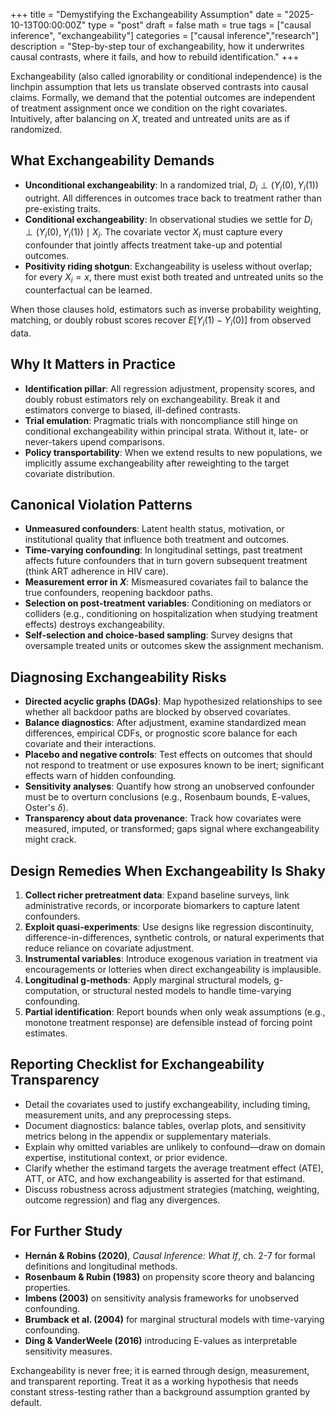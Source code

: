 +++
title = "Demystifying the Exchangeability Assumption"
date = "2025-10-13T00:00:00Z"
type = "post"
draft = false
math = true
tags = ["causal inference", "exchangeability"]
categories = ["causal inference","research"]
description = "Step-by-step tour of exchangeability, how it underwrites causal contrasts, where it fails, and how to rebuild identification."
+++

Exchangeability (also called ignorability or conditional independence) is the linchpin assumption that lets us translate observed contrasts into causal claims. Formally, we demand that the potential outcomes are independent of treatment assignment once we condition on the right covariates. Intuitively, after balancing on $X$, treated and untreated units are as if randomized.

## What Exchangeability Demands

- **Unconditional exchangeability**: In a randomized trial, $D_i \perp (Y_i(0), Y_i(1))$ outright. All differences in outcomes trace back to treatment rather than pre-existing traits.
- **Conditional exchangeability**: In observational studies we settle for $D_i \perp (Y_i(0), Y_i(1)) \mid X_i$. The covariate vector $X_i$ must capture every confounder that jointly affects treatment take-up and potential outcomes.
- **Positivity riding shotgun**: Exchangeability is useless without overlap; for every $X_i = x$, there must exist both treated and untreated units so the counterfactual can be learned.

When those clauses hold, estimators such as inverse probability weighting, matching, or doubly robust scores recover $E[Y_i(1) - Y_i(0)]$ from observed data.

## Why It Matters in Practice

- **Identification pillar**: All regression adjustment, propensity scores, and doubly robust estimators rely on exchangeability. Break it and estimators converge to biased, ill-defined contrasts.
- **Trial emulation**: Pragmatic trials with noncompliance still hinge on conditional exchangeability within principal strata. Without it, late- or never-takers upend comparisons.
- **Policy transportability**: When we extend results to new populations, we implicitly assume exchangeability after reweighting to the target covariate distribution.

## Canonical Violation Patterns

- **Unmeasured confounders**: Latent health status, motivation, or institutional quality that influence both treatment and outcomes.
- **Time-varying confounding**: In longitudinal settings, past treatment affects future confounders that in turn govern subsequent treatment (think ART adherence in HIV care).
- **Measurement error in $X$**: Mismeasured covariates fail to balance the true confounders, reopening backdoor paths.
- **Selection on post-treatment variables**: Conditioning on mediators or colliders (e.g., conditioning on hospitalization when studying treatment effects) destroys exchangeability.
- **Self-selection and choice-based sampling**: Survey designs that oversample treated units or outcomes skew the assignment mechanism.

## Diagnosing Exchangeability Risks

- **Directed acyclic graphs (DAGs)**: Map hypothesized relationships to see whether all backdoor paths are blocked by observed covariates.
- **Balance diagnostics**: After adjustment, examine standardized mean differences, empirical CDFs, or prognostic score balance for each covariate and their interactions.
- **Placebo and negative controls**: Test effects on outcomes that should not respond to treatment or use exposures known to be inert; significant effects warn of hidden confounding.
- **Sensitivity analyses**: Quantify how strong an unobserved confounder must be to overturn conclusions (e.g., Rosenbaum bounds, E-values, Oster's $\delta$).
- **Transparency about data provenance**: Track how covariates were measured, imputed, or transformed; gaps signal where exchangeability might crack.

## Design Remedies When Exchangeability Is Shaky

1. **Collect richer pretreatment data**: Expand baseline surveys, link administrative records, or incorporate biomarkers to capture latent confounders.
2. **Exploit quasi-experiments**: Use designs like regression discontinuity, difference-in-differences, synthetic controls, or natural experiments that reduce reliance on covariate adjustment.
3. **Instrumental variables**: Introduce exogenous variation in treatment via encouragements or lotteries when direct exchangeability is implausible.
4. **Longitudinal g-methods**: Apply marginal structural models, g-computation, or structural nested models to handle time-varying confounding.
5. **Partial identification**: Report bounds when only weak assumptions (e.g., monotone treatment response) are defensible instead of forcing point estimates.

## Reporting Checklist for Exchangeability Transparency

- Detail the covariates used to justify exchangeability, including timing, measurement units, and any preprocessing steps.
- Document diagnostics: balance tables, overlap plots, and sensitivity metrics belong in the appendix or supplementary materials.
- Explain why omitted variables are unlikely to confound—draw on domain expertise, institutional context, or prior evidence.
- Clarify whether the estimand targets the average treatment effect (ATE), ATT, or ATC, and how exchangeability is asserted for that estimand.
- Discuss robustness across adjustment strategies (matching, weighting, outcome regression) and flag any divergences.

## For Further Study

- **Hernán & Robins (2020)**, *Causal Inference: What If*, ch. 2-7 for formal definitions and longitudinal methods.
- **Rosenbaum & Rubin (1983)** on propensity score theory and balancing properties.
- **Imbens (2003)** on sensitivity analysis frameworks for unobserved confounding.
- **Brumback et al. (2004)** for marginal structural models with time-varying confounding.
- **Ding & VanderWeele (2016)** introducing E-values as interpretable sensitivity measures.

Exchangeability is never free; it is earned through design, measurement, and transparent reporting. Treat it as a working hypothesis that needs constant stress-testing rather than a background assumption granted by default.
